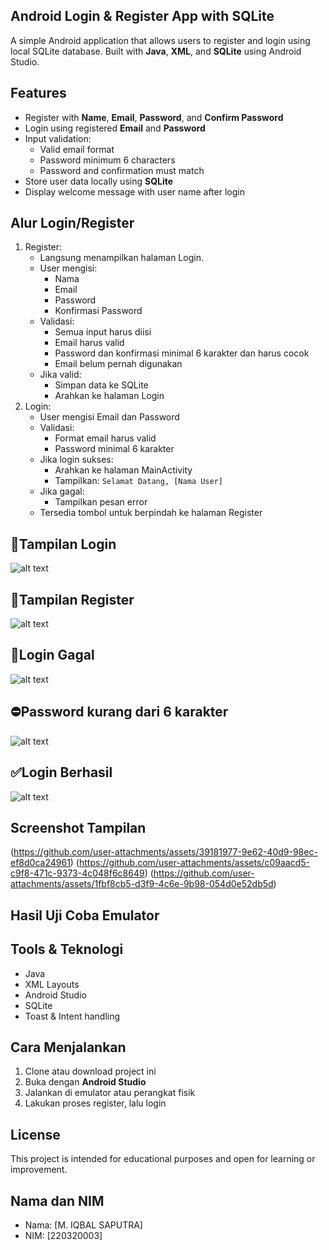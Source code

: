 ## Android Login & Register App with SQLite
A simple Android application that allows users to register and login using local SQLite database. Built with **Java**, **XML**, and **SQLite** using Android Studio.

## Features
- Register with **Name**, **Email**, **Password**, and **Confirm Password**
- Login using registered **Email** and **Password**
- Input validation:
  - Valid email format
  - Password minimum 6 characters
  - Password and confirmation must match
- Store user data locally using **SQLite**
- Display welcome message with user name after login

## Alur Login/Register
1. Register:
   - Langsung menampilkan halaman Login.
   - User mengisi:
     - Nama
     - Email
     - Password
     - Konfirmasi Password
   - Validasi:
     - Semua input harus diisi
     - Email harus valid
     - Password dan konfirmasi minimal 6 karakter dan harus cocok
     - Email belum pernah digunakan
   - Jika valid:
     - Simpan data ke SQLite
     - Arahkan ke halaman Login  
2. Login:
   - User mengisi Email dan Password
   - Validasi:
     - Format email harus valid
     - Password minimal 6 karakter
   - Jika login sukses:
     - Arahkan ke halaman MainActivity
     - Tampilkan: `Selamat Datang, [Nama User]`
   - Jika gagal:
     - Tampilkan pesan error
   - Tersedia tombol untuk berpindah ke halaman Register
## 📱Tampilan Login 
![alt text](https://github.com/user-attachments/assets/39181977-9e62-40d9-98ec-ef8d0ca24961?raw=true)
## 📲Tampilan Register
![alt text](https://github.com/user-attachments/assets/39181977-9e62-40d9-98ec-ef8d0ca24961?raw=true)
## 📵Login Gagal
![alt text](https://github.com/renld22/Pemograman4-UMB/blob/master/pictures/login%20gagal.png?raw=true)
## ⛔Password kurang dari 6 karakter
![alt text](https://github.com/renld22/Pemograman4-UMB/blob/master/pictures/password%20kurang.png?raw=true)
## ✅Login Berhasil
![alt text](https://github.com/renld22/Pemograman4-UMB/blob/master/pictures/login%20berhasil.png?raw=true)
## Screenshot Tampilan
(https://github.com/user-attachments/assets/39181977-9e62-40d9-98ec-ef8d0ca24961)
(https://github.com/user-attachments/assets/c09aacd5-c9f8-471c-9373-4c048f6c8649)
(https://github.com/user-attachments/assets/1fbf8cb5-d3f9-4c6e-9b98-054d0e52db5d)

## Hasil Uji Coba Emulator


## Tools & Teknologi
- Java
- XML Layouts
- Android Studio
- SQLite
- Toast & Intent handling

## Cara Menjalankan
1. Clone atau download project ini
2. Buka dengan **Android Studio**
3. Jalankan di emulator atau perangkat fisik
4. Lakukan proses register, lalu login

## License
This project is intended for educational purposes and open for learning or improvement.

## Nama dan NIM
- Nama: [M. IQBAL SAPUTRA]  
- NIM: [220320003]
